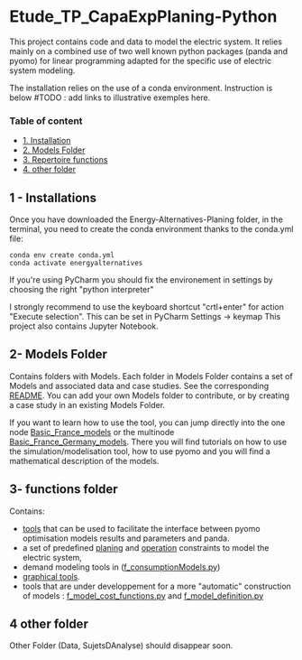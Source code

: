 # Etude_TP_CapaExpPlaning-Python

This project contains code and data to model the electric system.
It relies mainly on a combined use of two well known python packages (panda and pyomo)
for linear programming adapted for the specific use of electric system modeling.

The installation relies on the use of a conda environment. Instruction is below
#TODO : add links to illustrative exemples here. 

### Table of content

* [1. Installation](#installations)
* [2. Models Folder](#CasDEtude)
* [3. Repertoire functions](#functions)
* [4. other folder](#CSV)



## 1 - Installations  <a class="anchor" id="installations"></a>

Once you have downloaded the Energy-Alternatives-Planing folder, in the terminal, you need to create the conda environment thanks to the conda.yml file:

    conda env create conda.yml
    conda activate energyalternatives

If you're using PyCharm you should fix the environement in settings by choosing the right "python interpreter"

I strongly recommend to use the keyboard shortcut "crtl+enter" for action "Execute selection". This can be set in PyCharm Settings -> keymap
This project also contains Jupyter Notebook. 

## 2- Models Folder <a class="anchor" id="CasDEtude"></a>
Contains folders with Models. Each folder in Models Folder contains a set of Models and associated data and case studies. 
See the corresponding [README](Models/README.md). You can add your own Models folder to contribute, or by creating a case study in an existing Models Folder.

If you want to learn how to use the tool, you can jump directly into the one node [Basic_France_models](Models/Basic_France_models/README.md) or the multinode [Basic_France_Germany_models](Models/Basic_France_Germany_models/README.md). 
There you will find tutorials on how to use the simulation/modelisation tool, how to use pyomo and you will find a mathematical description of the models. 

## 3- functions folder <a class="anchor" id="functions"></a>
Contains:  
 - [tools](functions/f_tools.py) that can be used to facilitate the interface between pyomo optimisation models results and parameters and panda. 
 - a set of predefined [planing](functions/f_model_planing_constraints.py) and [operation](functions/f_model_operation_constraints.py) constraints to model the electric system, 
 - demand modeling tools in ([f_consumptionModels.py](functions/f_consumptionModels.py)) 
 - [graphical tools](functions/f_graphicalTools.py). 
 - tools that are under developpement for a more "automatic" construction of models : [f_model_cost_functions.py](functions/f_model_cost_functions.py) and [f_model_definition.py](functions/f_model_definition.py)


## 4 other folder  <a class="anchor" id="CSV"></a>
Other Folder (Data, SujetsDAnalyse)  should disappear soon. 